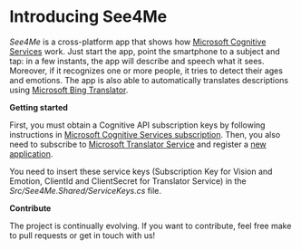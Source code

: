 # Introducing See4Me

*See4Me* is a cross-platform app that shows how [Microsoft Cognitive Services](https://www.microsoft.com/cognitive-services) work. Just start the app, point the smartphone to a subject and tap: in a few instants, the app will describe and speech what it sees. Moreover, if it recognizes one or more people, it tries to detect their ages and emotions. The app is also able to automatically translates descriptions using [Microsoft Bing Translator](https://www.microsoft.com/en-us/translator/products.aspx).

**Getting started**

First, you must obtain a Cognitive API subscription keys by following instructions in [Microsoft Cognitive Services subscription](https://www.microsoft.com/cognitive-services/en-us/sign-up). Then, you also need to subscribe to [Microsoft Translator Service](https://datamarket.azure.com/dataset/bing/microsofttranslator) and register a [new application](https://datamarket.azure.com/developer/applications).

You need to insert these service keys (Subscription Key for Vision and Emotion, ClientId and ClientSecret for Translator Service) in the *Src/See4Me.Shared/ServiceKeys.cs* file.

**Contribute**

The project is continually evolving. If you want to contribute, feel free make to pull requests or get in touch with us!
